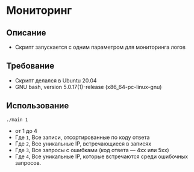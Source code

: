 # Мониторинг

## Описание

- Скрипт запускается с одним параметром для мониторинга логов

## Требование

- Скрипт делался в Ubuntu 20.04
- GNU bash, version 5.0.17(1)-release (x86_64-pc-linux-gnu)

## Использование

`./main 1`
  - от 1 до 4
- Где `1`, Все записи, отсортированные по коду ответа
- Где `2`, Все уникальные IP, встречающиеся в записях
- Где `3`, Все запросы с ошибками (код ответа — 4хх или 5хх)
- Где `4`, Все уникальные IP, которые встречаются среди ошибочных запросов.

